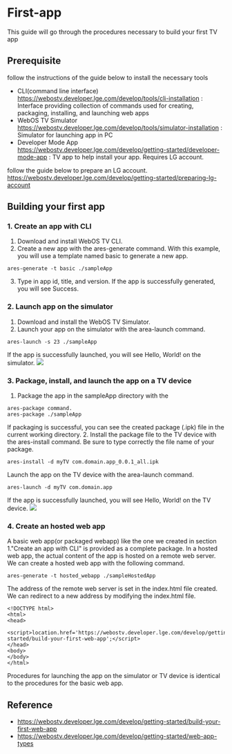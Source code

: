 # First-app
This guide will go through the procedures necessary to build your first TV app

## Prerequisite
follow the instructions of the guide below to install the necessary tools
* CLI(command line interface) https://webostv.developer.lge.com/develop/tools/cli-installation : Interface providing collection of commands used for creating, packaging, installing, and launching web apps
* WebOS TV Simulator https://webostv.developer.lge.com/develop/tools/simulator-installation : Simulator for launching app in PC
* Developer Mode App https://webostv.developer.lge.com/develop/getting-started/developer-mode-app : TV app to help install your app. Requires LG account.

follow the guide below to prepare an LG account.
https://webostv.developer.lge.com/develop/getting-started/preparing-lg-account

## Building your first app

### 1. Create an app with CLI
1. Download and install WebOS TV CLI.
2. Create a new app with the ares-generate command. With this example, you will use a template named basic to generate a new app.
```
ares-generate -t basic ./sampleApp
```
3. Type in app id, title, and version.
If the app is successfully generated, you will see Success.

### 2. Launch app on the simulator
1. Download and install the WebOS TV Simulator.
2. Launch your app on the simulator with the area-launch command.
```
ares-launch -s 23 ./sampleApp
```
If the app is successfully launched, you will see Hello, World! on the simulator.
![](http://mod.lge.com/hub/youngheon.cho/webos-hackerthon/-/raw/main/01.first-web-app/images/hello_world.png)

### 3. Package, install, and launch the app on a TV device

1. Package the app in the sampleApp directory with the 
```
ares-package command.
ares-package ./sampleApp
```
If packaging is successful, you can see the created package (.ipk) file in the current working directory.
2. Install the package file to the TV device with the ares-install command. Be sure to type correctly the file name of your package.
```
ares-install -d myTV com.domain.app_0.0.1_all.ipk
```
Launch the app on the TV device with the area-launch command.
```
ares-launch -d myTV com.domain.app
```
If the app is successfully launched, you will see Hello, World! on the TV device.
![](http://mod.lge.com/hub/youngheon.cho/webos-hackerthon/-/raw/main/01.first-web-app/images/hello_world.png)

### 4. Create an hosted web app
A basic web app(or packaged webapp) like the one we created in section 1."Create an app with CLI" is provided as a complete package.
In a hosted web app, the actual content of the app is hosted on a remote web server.
We can create a hosted web app with the following command.
```
ares-generate -t hosted_webapp ./sampleHostedApp
```
The address of the remote web server is set in the index.html file created. We can redirect to a new address by modifying the index.html file.
```
<!DOCTYPE html>
<html>
<head>
	<script>location.href='https://webostv.developer.lge.com/develop/getting-started/build-your-first-web-app';</script>
</head>
<body>
</body>
</html>
```
Procedures for launching the app on the simulator or TV device is identical to the procedures for the basic web app.

## Reference
* https://webostv.developer.lge.com/develop/getting-started/build-your-first-web-app
* https://webostv.developer.lge.com/develop/getting-started/web-app-types
